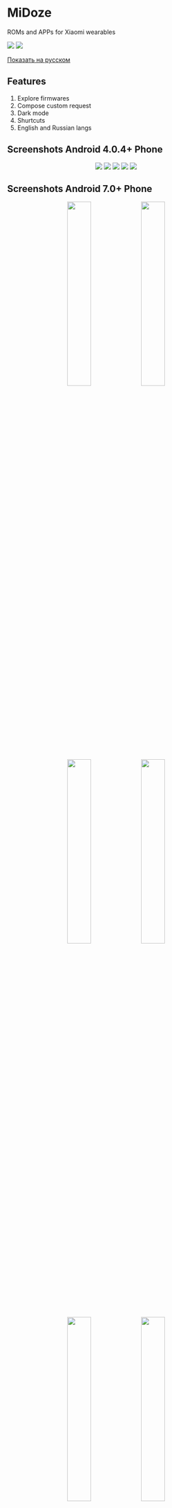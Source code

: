 # MiDoze
ROMs and APPs for Xiaomi wearables

<a href="https://github.com/Keddnyo/MiDoze/releases/latest"><img src="https://img.shields.io/github/v/release/keddnyo/midoze?style=for-the-badge"></a>
<a href="https://github.com/Keddnyo/MiDoze/releases"><img src="https://img.shields.io/github/downloads/keddnyo/midoze/total?style=for-the-badge"></a>

[Показать на русском](https://github.com/Keddnyo/MiDoze/blob/master/README.ru-RU.md)

## Features
1. Explore firmwares
2. Compose custom request
3. Dark mode
4. Shurtcuts
5. English and Russian langs

## Screenshots Android 4.0.4+ Phone
<p align="center">
  <img src="https://user-images.githubusercontent.com/65981689/183253286-d575c766-c0ec-461f-8ad2-74339cadcff8.png">
  <img src="https://user-images.githubusercontent.com/65981689/183253288-08add212-cfb5-4381-8997-72a596de6709.png">
  <img src="https://user-images.githubusercontent.com/65981689/183253289-39542b5a-2f9a-4b1f-be3a-fe5a237e25f0.png">
  <img src="https://user-images.githubusercontent.com/65981689/183253290-85243e67-923c-4fa8-be2a-12b6597c3ff7.png">
  <img src="https://user-images.githubusercontent.com/65981689/183253291-3e3e0cb6-4dca-4899-a9e0-e8fb66b0df6a.png">
</p>

## Screenshots Android 7.0+ Phone
<p align="center">
  <img src="https://user-images.githubusercontent.com/65981689/183253765-19049347-9f55-41ea-8d22-ae3ac2ac0c8a.jpg" max-width="100%" width="33%">
  <img src="https://user-images.githubusercontent.com/65981689/183253771-43630a5e-9edd-4bd6-b4a2-03b674ba85cf.jpg" max-width="100%" width="33%">
  <img src="https://user-images.githubusercontent.com/65981689/183253767-2d7c677c-ae5c-4576-b02b-280d09d139b8.jpg" max-width="100%" width="33%">
  <img src="https://user-images.githubusercontent.com/65981689/183253772-5d324616-e404-4acc-914e-26495ab641ba.jpg" max-width="100%" width="33%">
  <img src="https://user-images.githubusercontent.com/65981689/183253768-5d4fc2a6-ed2f-4216-99fd-e59cc078e32a.jpg" max-width="100%" width="33%">
  <img src="https://user-images.githubusercontent.com/65981689/183253773-8711510d-3dc5-44dc-bfcd-a8d63483cfb1.jpg" max-width="100%" width="33%">
  <img src="https://user-images.githubusercontent.com/65981689/183253781-6de23b10-babe-4767-8061-d626641d5045.jpg" max-width="100%" width="33%">
  <img src="https://user-images.githubusercontent.com/65981689/183253775-81ac558b-9b3f-41f0-8434-076d26dab0b4.jpg" max-width="100%" width="33%">
  <img src="https://user-images.githubusercontent.com/65981689/183253769-1ce9fdf4-fd36-4ea9-8b50-aeae4f1de59c.jpg" max-width="100%" width="33%">
  <img src="https://user-images.githubusercontent.com/65981689/183253776-c5800c4b-31e5-4274-9aea-4b4df01161ed.jpg" max-width="100%" width="33%">
  <img src="https://user-images.githubusercontent.com/65981689/183253770-cd606497-d94a-4e5f-a4b4-d346e164c2f5.jpg" max-width="100%" width="33%">
  <img src="https://user-images.githubusercontent.com/65981689/183253780-1acded9b-de7f-481e-9669-3b8a073e8877.jpg" max-width="100%" width="33%">
</p>

## Screenshots Android 5.0+ Tablet
<p align="center">
  <img src="https://user-images.githubusercontent.com/65981689/183254093-1eda30b6-420e-4d6c-a0d3-d1dbb7ccc6fc.png" max-width="100%" width="85%">
  <img src="https://user-images.githubusercontent.com/65981689/183254095-2faed16f-bd41-4364-8f4d-6300fce006e0.png" max-width="100%" width="85%">
  <img src="https://user-images.githubusercontent.com/65981689/183254096-1908f217-1bba-4b24-8db5-3be93ffd0883.png" max-width="100%" width="85%">
  <img src="https://user-images.githubusercontent.com/65981689/183254097-bd39d6cc-21c9-4362-b7e3-2658667a3d16.png" max-width="100%" width="85%">
  <img src="https://user-images.githubusercontent.com/65981689/183254098-5daf064d-4d29-4126-b1c6-65191003e49a.png" max-width="100%" width="85%">
</p>

## Requirements
* Network access
* Storage access

